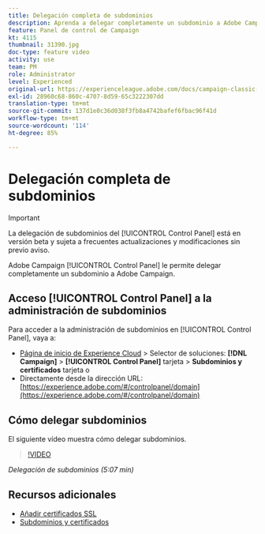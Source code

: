 ```yaml
---
title: Delegación completa de subdominios
description: Aprenda a delegar completamente un subdominio a Adobe Campaign.
feature: Panel de control de Campaign
kt: 4115
thumbnail: 31390.jpg
doc-type: feature video
activity: use
team: PM
role: Administrator
level: Experienced
original-url: https://experienceleague.adobe.com/docs/campaign-classic-learn/tutorials/administrating/control-panel-acc/subdomain-delegation.html
exl-id: 28960c68-860c-4707-8d59-65c3222307dd
translation-type: tm+mt
source-git-commit: 137d1e0c36d038f3fb8a4742bafef6fbac96f41d
workflow-type: tm+mt
source-wordcount: '114'
ht-degree: 85%

---
```


# Delegación completa de subdominios

>[!IMPORTANT]
>
> La delegación de subdominios del [!UICONTROL Control Panel] está en versión beta y sujeta a frecuentes actualizaciones y modificaciones sin previo aviso.

Adobe Campaign [!UICONTROL Control Panel] le permite delegar completamente un subdominio a Adobe Campaign.

## Acceso [!UICONTROL Control Panel] a la administración de subdominios

Para acceder a la administración de subdominios en [!UICONTROL Control Panel], vaya a:

* [Página de inicio de Experience Cloud](https://experience.adobe.com/#/home) > Selector de soluciones: **[!DNL Campaign]** > **[!UICONTROL Control Panel]** tarjeta > **Subdominios y certificados** tarjeta
o
* Directamente desde la dirección URL: [https://experience.adobe.com/#/controlpanel/domain](https://experience.adobe.com/#/controlpanel/domain)

## Cómo delegar subdominios

El siguiente vídeo muestra cómo delegar subdominios.

>[!VIDEO](https://video.tv.adobe.com/v/31390?quality=12)

*Delegación de subdominios (5:07 min)*

## Recursos adicionales

* [Añadir certificados SSL](/help/control-panel-tutorials/subdomains-and-certificates/adding-ssl-certificates.md)
* [Subdominios y certificados](https://docs.adobe.com/content/help/es-ES/control-panel/using/subdomains-and-certificates/renewing-subdomain-certificate.html)

